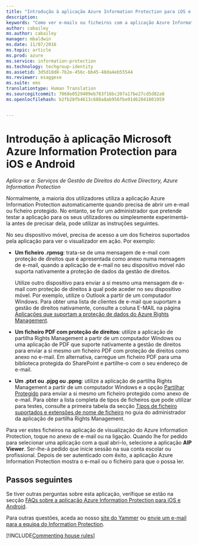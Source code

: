 ```yaml
---
title: "Introdução à aplicação Azure Information Protection para iOS e Android | Azure Information Protection"
description: 
keywords: "Como ver e-mails ou ficheiros com a aplicação Azure Information Protection para iOS e Android"
author: cabailey
ms.author: cabailey
manager: mbaldwin
ms.date: 11/07/2016
ms.topic: article
ms.prod: azure
ms.service: information-protection
ms.technology: techgroup-identity
ms.assetid: 3d5d18d8-7b2e-456c-bb45-48da4eb55544
ms.reviewer: esaggese
ms.suite: ems
translationtype: Human Translation
ms.sourcegitcommit: 7068e0529409eb783f16bc207a17be27cd5d82a8
ms.openlocfilehash: b2fb20fb4613c688a8ab956fbe91d62041801959


---
```


# <a name="get-started-with-the-microsoft-azure-information-protection-app-for-ios-and-android"></a>Introdução à aplicação Microsoft Azure Information Protection para iOS e Android

*Aplica-se a: Serviços de Gestão de Direitos do Active Directory, Azure Information Protection*

Normalmente, a maioria dos utilizadores utiliza a aplicação Azure Information Protection automaticamente quando precisa de abrir um e-mail ou ficheiro protegido. No entanto, se for um administrador que pretende testar a aplicação para os seus utilizadores ou simplesmente experimentá-la antes de precisar dela, pode utilizar as instruções seguintes.

No seu dispositivo móvel, precisa de acesso a um dos ficheiros suportados pela aplicação para ver o visualizador em ação. Por exemplo:

- **Um ficheiro .rpmsg**: trata-se de uma mensagem de e-mail com proteção de direitos que é apresentada como anexo numa mensagem de e-mail, quando a aplicação de e-mail no seu dispositivo móvel não suporta nativamente a proteção de dados da gestão de direitos. 
    
    Utilize outro dispositivo para enviar a si mesmo uma mensagem de e-mail com proteção de direitos à qual pode aceder no seu dispositivo móvel. Por exemplo, utilize o Outlook a partir de um computador Windows. Para obter uma lista de clientes de e-mail que suportam a gestão de direitos nativamente, consulte a coluna E-MAIL na página [Aplicações que suportam a proteção de dados do Azure Rights Management](../get-started/requirements-applications.md).

- **Um ficheiro PDF com proteção de direitos**: utilize a aplicação de partilha Rights Management a partir de um computador Windows ou uma aplicação de PDF que suporte nativamente a gestão de direitos para enviar a si mesmo um ficheiro PDF com proteção de direitos como anexo no e-mail. Em alternativa, carregue um ficheiro PDF para uma biblioteca protegida do SharePoint e partilhe-o com o seu endereço de e-mail.

- **Um .ptxt ou .pjpg ou .ppng**: utilize a aplicação de partilha Rights Management a partir de um computador Windows e a opção [Partilhar Protegido](sharing-app-protect-by-email.md) para enviar a si mesmo um ficheiro protegido como anexo de e-mail. Para obter a lista completa de tipos de ficheiros que pode utilizar para testes, consulte a primeira tabela da secção [Tipos de ficheiro suportados e extensões de nome de ficheiro](sharing-app-admin-guide-technical.md#supported-file-types-and-file-name-extensions) no guia do administrador da aplicação de partilha Rights Management. 

Para ver estes ficheiros na aplicação de visualização do Azure Information Protection, toque no anexo de e-mail ou na ligação. Quando lhe for pedido para selecionar uma aplicação com a qual abri-lo, selecione a aplicação **AIP Viewer**. Ser-lhe-á pedido que inicie sessão na sua conta escolar ou profissional. Depois de ser autenticado com êxito, a aplicação Azure Information Protection mostra o e-mail ou o ficheiro para que o possa ler.

## <a name="next-steps"></a>Passos seguintes

Se tiver outras perguntas sobre esta aplicação, verifique se estão na secção [FAQs sobre a aplicação Azure Information Protection para iOS e Android](mobile-app-faq.md). 

Para outras questões, aceda ao nosso [site do Yammer](https://www.yammer.com/AskIPTeam) ou [envie um e-mail para a equipa do Information Protection](mailto:askIPteam@microsoft.com?subject=Question%20about%20Azure%20Information%20Protection%20app).

[!INCLUDE[Commenting house rules](../includes/houserules.md)]


<!--HONumber=Jan17_HO4-->


